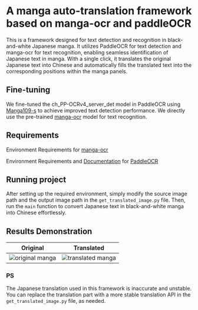 # A manga auto-translation framework based on manga-ocr and paddleOCR
This is a framework designed for text detection and recognition in black-and-white Japanese manga. It utilizes PaddleOCR for text detection and manga-ocr for text recognition, enabling seamless identification of Japanese text in manga. With a single click, it translates the original Japanese text into Chinese and automatically fills the translated text into the corresponding positions within the manga panels.

## Fine-tuning
We fine-tuned the ch_PP-OCRv4_server_det model in PaddleOCR using [Manga109-s](http://www.manga109.org/en/download_s.html) to achieve improved text detection performance. We directly use the pre-trained [manga-ocr](https://github.com/kha-white/manga-ocr) model for text recognition.

## Requirements
Environment Requirements for [manga-ocr](https://github.com/kha-white/manga-ocr)


Environment Requirements and [Documentation](https://paddlepaddle.github.io/PaddleOCR/latest/) for [PaddleOCR](https://github.com/PaddlePaddle/PaddleOCR)

## Running project
After setting up the required environment, simply modify the source image path and the output image path in the `get_translated_image.py` file. Then, run the `main` function to convert Japanese text in black-and-white manga into Chinese effortlessly.

## Results Demonstration
| Original  | Translated |
| ------------- | ------------- |
| ![original manga](https://github.com/HUA-Python/manga_ocr_translator/blob/master/example_pic/t8.jpg)  | ![translated manga](https://github.com/HUA-Python/manga_ocr_translator/blob/master/example_pic/t8_translated.jpg)  |

### PS
The Japanese translation used in this framework is inaccurate and unstable. You can replace the translation part with a more stable translation API in the `get_translated_image.py` file, as needed.
